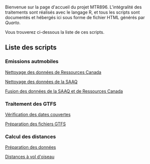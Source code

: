 Bienvenue sur la page d'accueil du projet MTR896. L'intégralité des traitements sont réalisés avec le langage R, et tous les scripts sont documentés et hébergés ici sous forme de fichier HTML générés par *Quarto*.

Vous trouverez ci-dessous la liste de ces scripts.

## Liste des scripts

### Emissions autmobiles

[Nettoyage des données de Ressources Canada](https://vic0sss.github.io/MTR896/emissionsAutomobiles/clean_RessourcesCanada.html)

[Nettoyage des données de la SAAQ](https://vic0sss.github.io/MTR896/emissionsAutomobiles/clean_SAAQ.html)

[Fusion des données de la SAAQ et de Ressources Canada](https://vic0sss.github.io/MTR896/emissionsAutomobiles/fusion_SAAQ_RessourcesCanada.html)

### Traitement des GTFS

[Vérification des dates couvertes](https://vic0sss.github.io/MTR896/gtfs/checkdates_GTFS.html)

[Préparation des fichiers GTFS](https://vic0sss.github.io/MTR896/gtfs/preparation_GTFS.html)

### Calcul des distances

[Préparation des données](https://vic0sss.github.io/MTR896/distances/preparation.html)

[Distances à vol d'oiseau](https://vic0sss.github.io/MTR896/distances/straightDistances.html)
